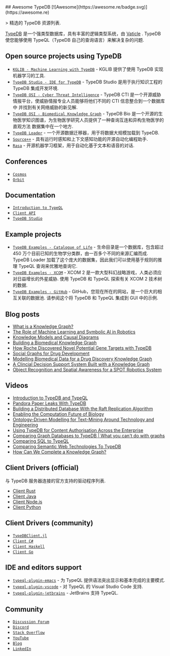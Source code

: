 <div class="github-widget" data-repo="vaticle/typedb-awesome"></div>
<script async src="https://pagead2.googlesyndication.com/pagead/js/adsbygoogle.js"></script><ins class="adsbygoogle" style="display:block" data-ad-client="ca-pub-6890694312814945" data-ad-slot="5473692530" data-ad-format="auto"  data-full-width-responsive="true"></ins><script>(adsbygoogle = window.adsbygoogle || []).push({});</script>
## Awesome TypeDB [![Awesome](https://awesome.re/badge.svg)](https://awesome.re)

&gt; 精选的 TypeDB 资源列表.

[TypeDB](https://github.com/vaticle/typedb) 是一个强类型数据库，具有丰富的逻辑类型系统，由 [Vaticle](https://vaticle.com) .  TypeDB 使您能够使用 TypeQL（TypeDB 自己的查询语言）来解决复杂的问题.



## Open source projects using TypeDB

- [`KGLIB - Machine Learning with TypeDB`](https://github.com/vaticle/kglib) - KGLIB 提供了使用 TypeDB 实现机器学习的工具.
- [`TypeDB Studio - IDE for TypeDB`](https://github.com/vaticle/typedb-studio) - TypeDB Studio 是用于执行知识工程的 TypeDB 集成开发环境.
- [`TypeDB OSI - Cyber Threat Intelligence`](https://github.com/typedb-osi/typedb-cti) - TypeDB CTI 是一个开源威胁情报平台，使威胁情报专业人员能够将他们不同的 CTI 信息整合到一个数据库中 
并找到有关网络威胁的新见解.
- [`TypeDB OSI - Biomedical Knowledge Graph`](https://github.com/typedb-osi/typedb-bio) - TypeDB Bio 是一个开源的生物医学知识图谱，为生物医学研究人员提供了一种查询互连和异构生物医学的直观方法 
数据集中在一个地方.
- [`TypeDB Loader`](https://github.com/typedb-osi/typedb-loader) - 一个开源数据迁移器，用于将数据大规模加载到 TypeDB.
- [`Source++`](https://github.com/sourceplusplus/Assistant) - 具有运行时感知和上下文感知功能的开源自动化编程助手.
- [`Rasa`](https://github.com/RasaHQ/rasa) - 开源机器学习框架，用于自动化基于文本和语音的对话.

## Conferences

- [`Cosmos`](https://vaticle.com/conferences/typedb-cosmos-2022)
- [`Orbit`](https://www.youtube.com/playlist?list=PLtEF8_xCPklY3P5NLSQb1SyIYLhQssxfY)

## Documentation

- [`Introduction to TypeQL`](https://docs.vaticle.com/docs/schema/overview)
- [`Client API`](https://docs.vaticle.com/docs/client-api/overview)
- [`TypeDB Studio`](https://docs.vaticle.com/docs/studio/overview)

## Example projects

- [`TypeDB Examples - Catalogue of Life`](https://github.com/vaticle/typedb-examples/tree/master/biology/catalogue_of_life) - 生命目录是一个数据库，包含超过 450 万个目前已知的生物学分类群，由一百多个不同的来源汇编而成. 
TypeDB Loader 加载了这个庞大的数据集，因此我们可以使用基于规则的推理 TypeQL 查询来优雅地查询它.
- [`TypeDB Examples - XCOM`](https://github.com/vaticle/typedb-examples/tree/master/gaming/xcom)  - XCOM 2 是一款大型科幻战略游戏，人类必须应对日益增长的外星威胁. 使用 TypeDB 和 TypeQL 探索有​​关 XCOM 2 技术树的数据.
- [`TypeDB Examples - GitHub`](https://github.com/vaticle/typedb-examples/tree/master/software/github)  - GitHub，您现在所在的网站，是一个巨大的相互关联的数据池. 请参阅这个将 TypeDB 和 TypeQL 集成到 GUI 中的示例.

## Blog posts

- [What is a Knowledge Graph?](https://blog.vaticle.com/what-is-a-knowledge-graph-5234363bf7f5)
- [The Role of Machine Learning and Symbolic AI in Robotics](https://blog.vaticle.com/machine-learning-in-robotics-symbolic-ai-e5375615544a)
- [Knowledge Models and Causal Diagrams](https://dzone.com/articles/knowledge-models-and-causal-diagrams)
- [Building a Biomedical Knowledge Graph](https://dzone.com/articles/building-a-biomedical-knowledge-graph)
- [How Roche Discovered Novel Potential Gene Targets with TypeDB](https://dzone.com/articles/how-roche-discovered-novel-potential-gene-targets)
- [Social Graphs for Drug Development](https://dzone.com/articles/social-graphs-for-drug-development)
- [Modelling Biomedical Data for a Drug Discovery Knowledge Graph](https://dzone.com/articles/modelling-biomedical-data-for-a-drug-discovery-kno-1)
- [A Clincial Decision Support System Built with a Knowledge Graph](https://dzone.com/articles/a-clinical-decision-support-system-built-with-a-kn)
- [Object Recognition and Spatial Awareness for a SPOT Robotics System](https://dzone.com/articles/object-recognition-and-spacial-awareness-for-a-spo)

## Videos

- [Introduction to TypeDB and TypeQL](https://www.youtube.com/watch?v=e0lmTSb-rzY)
- [Pandora Paper Leaks With TypeDB](https://www.youtube.com/watch?v=9EaxwUG9vAg)
- [Building a Distributed Database With the Raft Replication Algorithm](https://www.youtube.com/watch?v=oS42lN4qSJ4)
- [Enabling the Computation Future of Biology](https://www.youtube.com/watch?v=XJDr_prOp9g)
- [Ontology-Driven Modelling for Text-Mining Around Technology and Engineering](https://www.youtube.com/watch?v=0ir12x5FB4s)
- [Using TypeDB for Content Authorisation Across the Enterprise](https://www.youtube.com/watch?v=H-Ln8YUITRw)
- [Comparing Graph Databases to TypeDB | What you can't do with graphs](https://www.youtube.com/watch?v=JTxvJxVNSH4)
- [Comparing SQL to TypeQL](https://www.youtube.com/watch?v=uhPDohXVcjU)
- [Comparing Semantic Web Technologies To TypeDB](https://www.youtube.com/watch?v=LFgV7sCnOrE)
- [How Can We Complete a Knowledge Graph?](https://www.youtube.com/watch?v=nYDi1_UaFtU&list=PLtEF8_xCPklbGuaOANOJHZ8cvbo65LN2I)

## Client Drivers (official)

与 TypeDB 服务器连接的官方支持的驱动程序列表.

- [Client Rust](https://github.com/vaticle/typedb-client-rust)
- [Client Java](https://github.com/vaticle/typedb-client-java)
- [Client Node.js](https://github.com/vaticle/typedb-client-nodejs)
- [Client Python](https://github.com/vaticle/typedb-client-python)


## Client Drivers (community)

- [`TypeDBClient.jl`](https://github.com/Humans-of-Julia/TypeDBClient.jl)
- [`Client C#`](https://github.com/typedb-osi/typedb-client-csharp)
- [`Client Haskell`](https://github.com/typedb-osi/typedb-client-haskell)
- [`Client Go`](https://github.com/taliesins/typedb-client-go)

## IDE and editors support

- [`typeql-plugin-emacs`](https://github.com/typedb-osi/typeql-plugin-emacs) - 为 TypeQL 提供语法突出显示和基本完成的主要模式.
- [`typeql-plugin-vscode`](https://github.com/typedb-osi/typeql-plugin-vscode) - 对 TypeQL 的 Visual Studio Code 支持.
- [`typeql-plugin-jetbrains`](https://github.com/typedb-osi/typeql-plugin-jetbrains) - JetBrains 支持 TypeQL.

## Community

- [`Discussion Forum`](https://forum.vaticle.com)
- [`Discord`](https://vaticle.com/discord)
- [`Stack Overflow`](https://stackoverflow.com/questions/tagged/vaticle-typedb%20vaticle-typeql?sort=Newest&edited=true)
- [`YouTube`](https://www.youtube.com/c/vaticle)
- [`Blog`](https://blog.vaticle.com)
- [`LinkedIn`](https://www.linkedin.com/company/vaticle)
